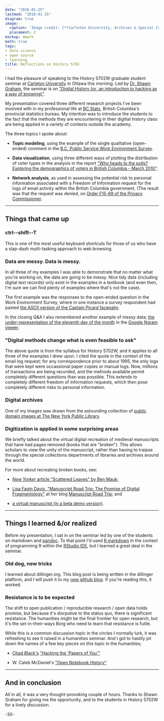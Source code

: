 ```yaml
---
date: "2016-01-25"
lastmod: "2016-01-25"
diagram: true
image:
  caption: 'Image credit: [**Carleton University, Archives & Special Collections**](https://arc.library.carleton.ca/exhibits/construction-u)'
  placement: 3
markup: mmark
math: true
tags:
- data science
- open source
- learning
title: Reflections on History 5702
---
```



I had the pleasure of speaking to the History 5702W graduate student seminar at [Carleton University](http://carleton.ca/) in Ottawa this morning. Led by [Dr. Shawn Graham](http://carleton.ca/history/people/shawn-graham/), the seminar is on ["Digital History (_or_, an introduction to hacking as a way of knowing)"](http://carleton.ca/history/graduate/hist-5702w-public-history-special-topics-digital-history/).

My presentation covered three different research projects I've been involved with in my professional life at [BC Stats](www.bcstats.gov.bc.ca), British Columbia's provincial statistics bureau. My intention was to introduce the students to the fact that the methods they are encountering in their digitial history class are being applied in a variety of contexts outside the academy.

The three topics I spoke about:

* **Topic modeling**, using the example of the single qualitative (open-ended) comment in the [B.C. Public Service Work Environment Survey](http://www.bcstats.gov.bc.ca/StatisticsBySubject/EmployeeResearch/WES.aspx).

* **Data visualization**, using three different ways of plotting the distribution of voter types in the analysis in the report ["Who heads to the polls? Exploring the demographics of voters in British Columbia - March 2010"](http://www.elections.bc.ca/docs/stats/Who-heads-to-the-polls.pdf).

* **Network analysis**, as used in assessing the potential risk to personal information associated with a Freedom of Information request for the logs of email activity within the British Columbia government. (The result was that the request was denied, on [Order F15-69 of the Privacy Commissioner](https://www.oipc.bc.ca/orders/1887).

***

## Things that came up

### ctrl--shift--T

This is one of the most useful keyboard shortcuts for those of us who have a slap-dash multi-tasking approach to web browsing.

### Data are messy. Data is messy.

In all three of my examples I was able to demonstrate that no matter what you're working on, the data are going to be messy. Nice tidy data (including digital text records) only exist in the examples in a textbook (and even then, I'm sure we can find plenty of examples where that's not the case).

The first example was the responses to the open-ended question in the Work Environment Survey, where in one instance a survey respondent had pasted [the ASCII version of the Captain Picard facepalm](https://gist.github.com/protolif/2770546).

In the closing Q&A I also remembered another example of messy data; [the under-representation of the eleventh day of the month](http://drhagen.com/blog/the-missing-11th-of-the-month/) in the [Google Ngram viewer](https://books.google.com/ngrams).

### "Digital methods change what is even feasible to ask"

The above quote is from the syllabus for History 5702W, and it applies to all three of the examples I drew upon. I cited the quote in the context of the email log request; for any correspondence prior to about 1995, the only logs that were kept were occassional paper copies or manual logs. Now, millions of transactions are being recorded, and the methods available permit completely different questions than was possible. This extends to completely different freedom of information requests, which then pose completely different risks to personal information.

### Digital archives

One of my images was drawn from the astounding collection of [public domain images at The New York Public Library](http://www.nypl.org/research/collections/digital-collections/public-domain).

### Digitization is applied in some surprising areas

We briefly talked about the virtual digital recreation of medieval manuscripts that have had pages removed (books that are "broken"). This allows scholars to view the unity of the manuscript, rather than having to traipse through the special collections departments of libraries and archives around the world.

For more about recreating broken books, see: 

* [_New Yorker_ article "Scattered Leaves" by Ben Mauk](http://www.newyorker.com/business/currency/scattered-leaves);

* [Lisa Fagin Davis, "Manuscript Road Trip: The Promise of Digital Fragmentology"](https://manuscriptroadtrip.wordpress.com/tag/broken-books/) at her blog [Manuscript Road Trip](https://manuscriptroadtrip.wordpress.com/); and 

* [a virtual manuscript (in a beta demo version)](http://165.134.241.141/brokenBooks/home.html?demo=1).

***

## Things I learned &/or realized

Before my presentation, I sat in on the seminar led by one of the students on markdown and [pandoc](http://pandoc.org/). To that point I'd used [R markdown](http://rmarkdown.rstudio.com/) in the context of programming R within the [RStudio IDE](https://www.rstudio.com/), but I learned a great deal in the seminar.

### Old dog, new tricks 

I learned about dillinger.org. This blog post is being written in the dillinger platform, and I will push it to my [*new* github blog](http://monkmanmh.github.io/blog/). If you're reading this, it worked.

### Resistance is to be expected

The shift to open publication / reproducible research / open data holds promise, but because it's disrputive to the status quo, there is significant resistance.  The humanities might be the final frontier for open research, but it's the set-in-their-ways Borg who need to learn that resistance is futile.

While this is a common discussion topic in the circles I normally lurk, it was refreshing to see it raised in a humanities seminar. And I got to hastily jot down the names of a few key pieces on this topic in the humanities;

- [Chad Black's](http://chadblack.net/) ["Hacking the 'Papers of You'"](https://parezcoydigo.wordpress.com/2010/05/28/the-individual-research-archive-hacking-the-papers-of-you/)

- W. Caleb McDaniel's ["Open Notebook History"](http://wcm1.web.rice.edu/open-notebook-history.html)

***

## And in conclusion

All in all, it was a very thought-provoking couple of hours.  Thanks to Shawn Graham for giving me the opportunity, and to the students in History 5702W for a lively discussion. 

-30-